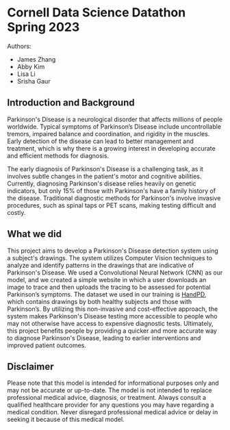 # Cornell Data Science Datathon Spring 2023

Authors:

- James Zhang
- Abby Kim
- Lisa Li
- Srisha Gaur

## Introduction and Background

Parkinson's Disease is a neurological disorder that affects millions of people worldwide. Typical symptoms of Parkinson’s Disease include uncontrollable tremors, impaired balance and coordination, and rigidity in the muscles. Early detection of the disease can lead to better management and treatment, which is why there is a growing interest in developing accurate and efficient methods for diagnosis.

The early diagnosis of Parkinson's Disease is a challenging task, as it involves subtle changes in the patient's motor and cognitive abilities. Currently, diagnosing Parkinson's disease relies heavily on genetic indicators, but only 15% of those with Parkinson's have a family history of the disease. Traditional diagnostic methods for Parkinson's involve invasive procedures, such as spinal taps or PET scans, making testing difficult and costly.

## What we did

This project aims to develop a Parkinson's Disease detection system using a subject's drawings. The system utilizes Computer Vision techniques to analyze and identify patterns in the drawings that are indicative of Parkinson's Disease. We used a Convolutional Neural Network (CNN) as our model, and we created a simple website in which a user downloads an image to trace and then uploads the tracing to be assessed for potential Parkinson’s symptoms. The dataset we used in our training is [HandPD](https://wwwp.fc.unesp.br/~papa/pub/datasets/Handpd/), which contains drawings by both healthy subjects and those with Parkinson’s. By utilizing this non-invasive and cost-effective approach, the system makes Parkinson's Disease testing more accessible to people who may not otherwise have access to expensive diagnostic tests. Ultimately, this project benefits people by providing a quicker and more accurate way to diagnose Parkinson's Disease, leading to earlier interventions and improved patient outcomes.

## Disclaimer

Please note that this model is intended for informational purposes only and may not be accurate or up-to-date. The model is not intended to replace professional medical advice, diagnosis, or treatment. Always consult a qualified healthcare provider for any questions you may have regarding a medical condition. Never disregard professional medical advice or delay in seeking it because of this medical model.
